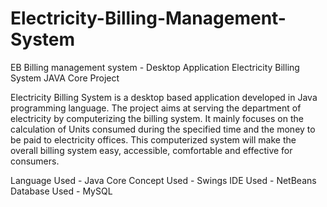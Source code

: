 # Electricity-Billing-Management-System
EB Billing management system - Desktop Application
Electricity Billing System
JAVA Core Project


Electricity Billing System is a desktop based application developed in Java programming language. The project aims at serving the department of electricity by computerizing the billing system. It mainly focuses on the calculation of Units consumed during the specified time and the money to be paid to electricity offices. This computerized system will make the overall billing system easy, accessible, comfortable and effective for consumers.

Language Used -  Java Core 
Concept Used - Swings
IDE Used - NetBeans
Database Used - MySQL
